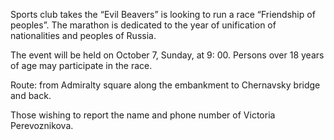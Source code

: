 Sports club takes the “Evil Beavers” is looking to run a race “Friendship of peoples”. The marathon is dedicated to the year of unification of nationalities and peoples of Russia.

The event will be held on October 7, Sunday, at 9: 00. Persons over 18 years of age may participate in the race.

Route: from Admiralty square along the embankment to Chernavsky bridge and back.

Those wishing to report the name and phone number of Victoria Perevoznikova.